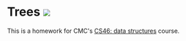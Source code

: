 # Trees ![](https://api.travis-ci.com/jbernardez22/trees.svg?branch=master)

This is a homework for CMC's [CS46: data structures](https://github.com/mikeizbicki/cmc-csci046) course.
